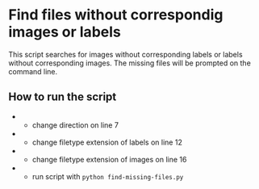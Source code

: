 # Find files without correspondig images or labels
This script searches for images without corresponding labels or labels without corresponding images. The missing files will be prompted on the command line.

## How to run the script
* - change direction on line 7
* - change filetype extension of labels on line 12
* - change filetype extension of images on line 16
* - run script with `python find-missing-files.py` 